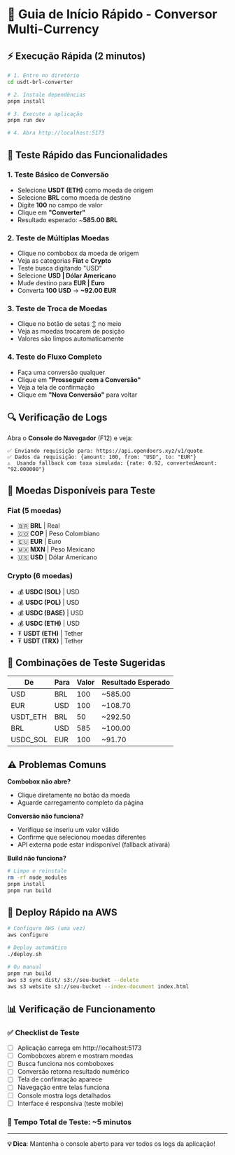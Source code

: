 # 🚀 Guia de Início Rápido - Conversor Multi-Currency

## ⚡ Execução Rápida (2 minutos)

```bash
# 1. Entre no diretório
cd usdt-brl-converter

# 2. Instale dependências
pnpm install

# 3. Execute a aplicação
pnpm run dev

# 4. Abra http://localhost:5173
```

## 🎯 Teste Rápido das Funcionalidades

### 1. **Teste Básico de Conversão**
- Selecione **USDT (ETH)** como moeda de origem
- Selecione **BRL** como moeda de destino  
- Digite **100** no campo de valor
- Clique em **"Converter"**
- Resultado esperado: ~**585.00 BRL**

### 2. **Teste de Múltiplas Moedas**
- Clique no combobox da moeda de origem
- Veja as categorias **Fiat** e **Crypto**
- Teste busca digitando "USD"
- Selecione **USD | Dólar Americano**
- Mude destino para **EUR | Euro**
- Converta **100 USD** → **~92.00 EUR**

### 3. **Teste de Troca de Moedas**
- Clique no botão de setas ↕️ no meio
- Veja as moedas trocarem de posição
- Valores são limpos automaticamente

### 4. **Teste do Fluxo Completo**
- Faça uma conversão qualquer
- Clique em **"Prosseguir com a Conversão"**
- Veja a tela de confirmação
- Clique em **"Nova Conversão"** para voltar

## 🔍 Verificação de Logs

Abra o **Console do Navegador** (F12) e veja:
```
✅ Enviando requisição para: https://api.opendoors.xyz/v1/quote
✅ Dados da requisição: {amount: 100, from: "USD", to: "EUR"}
⚠️  Usando fallback com taxa simulada: {rate: 0.92, convertedAmount: "92.000000"}
```

## 📱 Moedas Disponíveis para Teste

### Fiat (5 moedas)
- 🇧🇷 **BRL** | Real
- 🇨🇴 **COP** | Peso Colombiano  
- 🇪🇺 **EUR** | Euro
- 🇲🇽 **MXN** | Peso Mexicano
- 🇺🇸 **USD** | Dólar Americano

### Crypto (6 moedas)
- 💰 **USDC (SOL)** | USD
- 💰 **USDC (POL)** | USD
- 💰 **USDC (BASE)** | USD
- 💰 **USDC (ETH)** | USD
- ₮ **USDT (ETH)** | Tether
- ₮ **USDT (TRX)** | Tether

## 🧪 Combinações de Teste Sugeridas

| De | Para | Valor | Resultado Esperado |
|----|------|-------|-------------------|
| USD | BRL | 100 | ~585.00 |
| EUR | USD | 100 | ~108.70 |
| USDT_ETH | BRL | 50 | ~292.50 |
| BRL | USD | 585 | ~100.00 |
| USDC_SOL | EUR | 100 | ~91.70 |

## ⚠️ Problemas Comuns

**Combobox não abre?**
- Clique diretamente no botão da moeda
- Aguarde carregamento completo da página

**Conversão não funciona?**
- Verifique se inseriu um valor válido
- Confirme que selecionou moedas diferentes
- API externa pode estar indisponível (fallback ativará)

**Build não funciona?**
```bash
# Limpe e reinstale
rm -rf node_modules
pnpm install
pnpm run build
```

## 🚀 Deploy Rápido na AWS

```bash
# Configure AWS (uma vez)
aws configure

# Deploy automático
./deploy.sh

# Ou manual
pnpm run build
aws s3 sync dist/ s3://seu-bucket --delete
aws s3 website s3://seu-bucket --index-document index.html
```

## 📊 Verificação de Funcionamento

### ✅ Checklist de Teste
- [ ] Aplicação carrega em http://localhost:5173
- [ ] Comboboxes abrem e mostram moedas
- [ ] Busca funciona nos comboboxes
- [ ] Conversão retorna resultado numérico
- [ ] Tela de confirmação aparece
- [ ] Navegação entre telas funciona
- [ ] Console mostra logs detalhados
- [ ] Interface é responsiva (teste mobile)

### 🎯 Tempo Total de Teste: ~5 minutos

---

**💡 Dica**: Mantenha o console aberto para ver todos os logs da aplicação!

